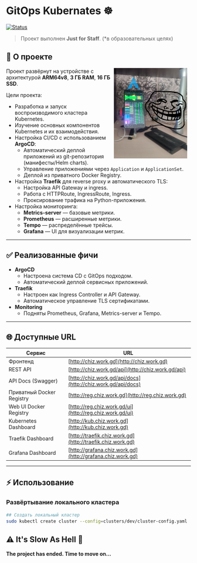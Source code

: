 # GitOps Kubernates ☸️

[![Status](https://img.shields.io/badge/status-in%20development-yellow)](#)

> Проект выполнен **Just for Staff**.
(*в образовательных целях)

## 📌 О проекте

<img src="docs/image.jpg" alt="Логотип" width="200" align="right" style="margin-right:10px;"/>Проект развёрнут на устройстве с архитектурой **ARM64v8**, **3 ГБ RAM**, **16 ГБ SSD**.

Цели проекта:

-   Разработка и запуск воспроизводимого кластера Kubernetes.
-   Изучение основных компонентов Kubernetes и их взаимодействия.
-   Настройка CI/CD с использованием **ArgoCD**:
    -   Автоматический деплой приложений из git-репозитория (манифесты/Helm charts).
    -   Управление приложениями через `Application` и `ApplicationSet`.
    -   Деплой из приватного Docker Registry.
-   Настройка **Traefik** для reverse proxy и автоматического TLS:
    -   Настройка API Gateway и ingress.
    -   Работа с HTTPRoute, IngressRoute, Ingress.
    -   Проксирование трафика на Python-приложения.
-   Настройка мониторинга:
    -   **Metrics-server** — базовые метрики.
    -   **Prometheus** — расширенные метрики.
    -   **Tempo** — распределённые трейсы.
    -   **Grafana** — UI для визуализации метрик.

---

## ✅ Реализованные фичи

-   **ArgoCD**
    -   Настроена система CD с GitOps подходом.
    -   Автоматический деплой сервисных приложений.
-   **Traefik**
    -   Настроен как Ingress Controller и API Gateway.
    -   Автоматическое управление TLS сертификатами.
-   **Monitoring**
    -   Подняты Prometheus, Grafana, Metrics-server и Tempo.

---

## 🌐 Доступные URL

| Сервис                    | URL                                                          |
| ------------------------- | ------------------------------------------------------------ |
| Фронтенд                  | [http://chiz.work.gd](http://chiz.work.gd)                   |
| REST API                  | [http://chiz.work.gd/api](http://chiz.work.gd/api)           |
| API Docs (Swagger)        | [http://chiz.work.gd/api/docs](http://chiz.work.gd/api/docs) |
| Приватный Docker Registry | [http://reg.chiz.work.gd](http://reg.chiz.work.gd)           |
| Web UI Docker Registry    | [http://reg.chiz.work.gd/ui](http://reg.chiz.work.gd/ui)     |
| Kubernetes Dashboard      | [http://kub.chiz.work.gd](http://kub.chiz.work.gd)           |
| Traefik Dashboard         | [http://traefik.chiz.work.gd](http://traefik.chiz.work.gd)   |
| Grafana Dashboard         | [http://grafana.chiz.work.gd](http://grafana.chiz.work.gd)   |

---

## ⚡ Использование

### Развёртывание локального кластера

```bash
## Создать локальный кластер
sudo kubectl create cluster --config=clusters/dev/cluster-config.yaml
```

## ⚠️ It's Slow As Hell 🐢
**The project has ended. Time to move on…**